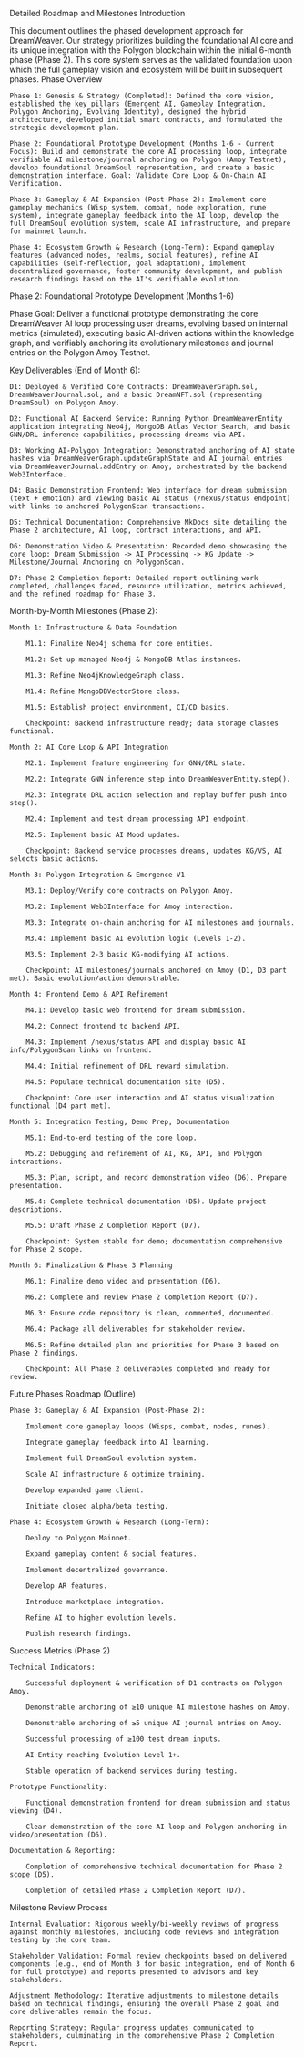 Detailed Roadmap and Milestones
Introduction

This document outlines the phased development approach for DreamWeaver. Our strategy prioritizes building the foundational AI core and its unique integration with the Polygon blockchain within the initial 6-month phase (Phase 2). This core system serves as the validated foundation upon which the full gameplay vision and ecosystem will be built in subsequent phases.
Phase Overview

    Phase 1: Genesis & Strategy (Completed): Defined the core vision, established the key pillars (Emergent AI, Gameplay Integration, Polygon Anchoring, Evolving Identity), designed the hybrid architecture, developed initial smart contracts, and formulated the strategic development plan.

    Phase 2: Foundational Prototype Development (Months 1-6 - Current Focus): Build and demonstrate the core AI processing loop, integrate verifiable AI milestone/journal anchoring on Polygon (Amoy Testnet), develop foundational DreamSoul representation, and create a basic demonstration interface. Goal: Validate Core Loop & On-Chain AI Verification.

    Phase 3: Gameplay & AI Expansion (Post-Phase 2): Implement core gameplay mechanics (Wisp system, combat, node exploration, rune system), integrate gameplay feedback into the AI loop, develop the full DreamSoul evolution system, scale AI infrastructure, and prepare for mainnet launch.

    Phase 4: Ecosystem Growth & Research (Long-Term): Expand gameplay features (advanced nodes, realms, social features), refine AI capabilities (self-reflection, goal adaptation), implement decentralized governance, foster community development, and publish research findings based on the AI's verifiable evolution.

Phase 2: Foundational Prototype Development (Months 1-6)

Phase Goal: Deliver a functional prototype demonstrating the core DreamWeaver AI loop processing user dreams, evolving based on internal metrics (simulated), executing basic AI-driven actions within the knowledge graph, and verifiably anchoring its evolutionary milestones and journal entries on the Polygon Amoy Testnet.

Key Deliverables (End of Month 6):

    D1: Deployed & Verified Core Contracts: DreamWeaverGraph.sol, DreamWeaverJournal.sol, and a basic DreamNFT.sol (representing DreamSoul) on Polygon Amoy.

    D2: Functional AI Backend Service: Running Python DreamWeaverEntity application integrating Neo4j, MongoDB Atlas Vector Search, and basic GNN/DRL inference capabilities, processing dreams via API.

    D3: Working AI-Polygon Integration: Demonstrated anchoring of AI state hashes via DreamWeaverGraph.updateGraphState and AI journal entries via DreamWeaverJournal.addEntry on Amoy, orchestrated by the backend Web3Interface.

    D4: Basic Demonstration Frontend: Web interface for dream submission (text + emotion) and viewing basic AI status (/nexus/status endpoint) with links to anchored PolygonScan transactions.

    D5: Technical Documentation: Comprehensive MkDocs site detailing the Phase 2 architecture, AI loop, contract interactions, and API.

    D6: Demonstration Video & Presentation: Recorded demo showcasing the core loop: Dream Submission -> AI Processing -> KG Update -> Milestone/Journal Anchoring on PolygonScan.

    D7: Phase 2 Completion Report: Detailed report outlining work completed, challenges faced, resource utilization, metrics achieved, and the refined roadmap for Phase 3.

Month-by-Month Milestones (Phase 2):

    Month 1: Infrastructure & Data Foundation

        M1.1: Finalize Neo4j schema for core entities.

        M1.2: Set up managed Neo4j & MongoDB Atlas instances.

        M1.3: Refine Neo4jKnowledgeGraph class.

        M1.4: Refine MongoDBVectorStore class.

        M1.5: Establish project environment, CI/CD basics.

        Checkpoint: Backend infrastructure ready; data storage classes functional.

    Month 2: AI Core Loop & API Integration

        M2.1: Implement feature engineering for GNN/DRL state.

        M2.2: Integrate GNN inference step into DreamWeaverEntity.step().

        M2.3: Integrate DRL action selection and replay buffer push into step().

        M2.4: Implement and test dream processing API endpoint.

        M2.5: Implement basic AI Mood updates.

        Checkpoint: Backend service processes dreams, updates KG/VS, AI selects basic actions.

    Month 3: Polygon Integration & Emergence V1

        M3.1: Deploy/Verify core contracts on Polygon Amoy.

        M3.2: Implement Web3Interface for Amoy interaction.

        M3.3: Integrate on-chain anchoring for AI milestones and journals.

        M3.4: Implement basic AI evolution logic (Levels 1-2).

        M3.5: Implement 2-3 basic KG-modifying AI actions.

        Checkpoint: AI milestones/journals anchored on Amoy (D1, D3 part met). Basic evolution/action demonstrable.

    Month 4: Frontend Demo & API Refinement

        M4.1: Develop basic web frontend for dream submission.

        M4.2: Connect frontend to backend API.

        M4.3: Implement /nexus/status API and display basic AI info/PolygonScan links on frontend.

        M4.4: Initial refinement of DRL reward simulation.

        M4.5: Populate technical documentation site (D5).

        Checkpoint: Core user interaction and AI status visualization functional (D4 part met).

    Month 5: Integration Testing, Demo Prep, Documentation

        M5.1: End-to-end testing of the core loop.

        M5.2: Debugging and refinement of AI, KG, API, and Polygon interactions.

        M5.3: Plan, script, and record demonstration video (D6). Prepare presentation.

        M5.4: Complete technical documentation (D5). Update project descriptions.

        M5.5: Draft Phase 2 Completion Report (D7).

        Checkpoint: System stable for demo; documentation comprehensive for Phase 2 scope.

    Month 6: Finalization & Phase 3 Planning

        M6.1: Finalize demo video and presentation (D6).

        M6.2: Complete and review Phase 2 Completion Report (D7).

        M6.3: Ensure code repository is clean, commented, documented.

        M6.4: Package all deliverables for stakeholder review.

        M6.5: Refine detailed plan and priorities for Phase 3 based on Phase 2 findings.

        Checkpoint: All Phase 2 deliverables completed and ready for review.

Future Phases Roadmap (Outline)

    Phase 3: Gameplay & AI Expansion (Post-Phase 2):

        Implement core gameplay loops (Wisps, combat, nodes, runes).

        Integrate gameplay feedback into AI learning.

        Implement full DreamSoul evolution system.

        Scale AI infrastructure & optimize training.

        Develop expanded game client.

        Initiate closed alpha/beta testing.

    Phase 4: Ecosystem Growth & Research (Long-Term):

        Deploy to Polygon Mainnet.

        Expand gameplay content & social features.

        Implement decentralized governance.

        Develop AR features.

        Introduce marketplace integration.

        Refine AI to higher evolution levels.

        Publish research findings.

Success Metrics (Phase 2)

    Technical Indicators:

        Successful deployment & verification of D1 contracts on Polygon Amoy.

        Demonstrable anchoring of ≥10 unique AI milestone hashes on Amoy.

        Demonstrable anchoring of ≥5 unique AI journal entries on Amoy.

        Successful processing of ≥100 test dream inputs.

        AI Entity reaching Evolution Level 1+.

        Stable operation of backend services during testing.

    Prototype Functionality:

        Functional demonstration frontend for dream submission and status viewing (D4).

        Clear demonstration of the core AI loop and Polygon anchoring in video/presentation (D6).

    Documentation & Reporting:

        Completion of comprehensive technical documentation for Phase 2 scope (D5).

        Completion of detailed Phase 2 Completion Report (D7).

Milestone Review Process

    Internal Evaluation: Rigorous weekly/bi-weekly reviews of progress against monthly milestones, including code reviews and integration testing by the core team.

    Stakeholder Validation: Formal review checkpoints based on delivered components (e.g., end of Month 3 for basic integration, end of Month 6 for full prototype) and reports presented to advisors and key stakeholders.

    Adjustment Methodology: Iterative adjustments to milestone details based on technical findings, ensuring the overall Phase 2 goal and core deliverables remain the focus.

    Reporting Strategy: Regular progress updates communicated to stakeholders, culminating in the comprehensive Phase 2 Completion Report.